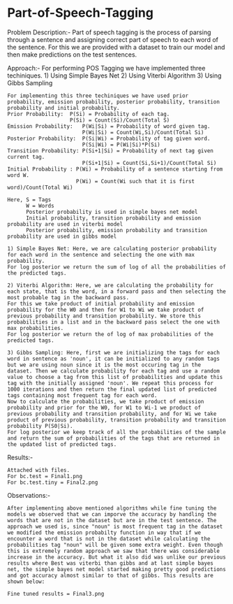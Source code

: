 # Part-of-Speech-Tagging
Problem Description:-
	Part of speech tagging is the process of parsing through a sentence and assigning correct part of speech to each word of the sentence. For this we are provided with a dataset to train our model and then make predictions on the test sentences.

Approach:-
	For performing POS Tagging we have implemented three techiniques. 
	1) Using Simple Bayes Net 
	2) Using Viterbi Algorithm 
	3) Using Gibbs Sampling
	
	For implementing this three techiniques we have used prior probability, emission probability, posterior probability, transition probability and initial probability.
	Prior Probability:  P(Si) = Probability of each tag.
						P(Si) = Count(Si)/Count(Total S)
	Emission Probability:	P(Wi|Si) = Probability of word given tag.
							P(Wi|Si) = Count(Wi,Si)/Count(Total Si)
	Posterior Probability:  P(Si|Wi) = Probability of tag given word.
							P(Si|Wi) = P(Wi|Si)*P(Si)
	Transition Probability: P(Si+1|Si) = Probability of next tag given current tag.
							P(Si+1|Si) = Count(Si,Si+1)/Count(Total Si)
	Initial Probability : P(Wi) = Probability of a sentence starting from word W.
						  P(Wi) = Count(Wi such that it is first word)/Count(Total Wi)

	Here, S = Tags
		  W = Words
		  Posterior probability is used in simple bayes net model
		  Initial probability, transition probability and emission probability are used in viterbi model
		  Posterior probability, emission probability and transition probability are used in gibbs model

	1) Simple Bayes Net: Here, we are calculating posterior probability for each word in the sentence and selecting the one with max probability. 
	For log posterior we return the sum of log of all the probabilities of the predicted tags.

	2) Viterbi Algorithm: Here, we are calculating the probability for each state, that is the word, in a forward pass and then selecting the most probable tag in the backward pass. 
	For this we take product of initial probability and emission probability for the W0 and then for W1 to Wi we take product of previous probability and transition probability. We store this probabilities in a list and in the backward pass select the one with max probabilities. 
	For log posterior we return the of log of max probabilities of the predicted tags.

	3) Gibbs Sampling: Here, first we are initializing the tags for each word in sentence as 'noun', it can be initialized to any random tags but we are using noun since it is the most occuring tag in the dataset. Then we calculate probability for each tag and use a random value to choose a tag from this list of probabilities and update this tag with the initially assigned 'noun'. We repeat this process for 1000 iterations and then return the final updated list of predicted tags containing most frequent tag for each word. 
	Now to calculate the probabilities, we take product of emission probability and prior for the W0, for W1 to Wi-1 we product of previous probability and transition probability, and for Wi we take product of previous probability, transition probability and transition probability P(S0|Si).
	For log posterior we keep track of all the probabilities of the sample and return the sum of probabilities of the tags that are returned in the updated list of predicted tags.

Results:-
	
	Attached with files.
	For bc.test = Final1.png
	For bc.test.tiny = Final2.png
	
Observations:-

	After implementing above mentioned algorithms while fine tuning the models we observed that we can imporve the accuracy by handling the words that are not in the dataset but are in the test sentence. The approach we used is, since "noun" is most frequent tag in the dataset we modified the emission probabilty function in way that if we encounter a word that is not in the dataset while calculating the probabilities tag "noun" will be given some extra weight. Even though this is extremely random approach we saw that there was considerable increase in the accuracy. But what it also did was unlike our previous results where Best was viterbi than gibbs and at last simple bayes net, the simple bayes net model started making pretty good predictions and got accuracy almost similar to that of gibbs. This results are shown below:

	Fine tuned results = Final3.png
